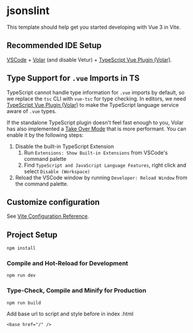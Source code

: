 # jsonslint

This template should help get you started developing with Vue 3 in Vite.

## Recommended IDE Setup

[VSCode](https://code.visualstudio.com/) + [Volar](https://marketplace.visualstudio.com/items?itemName=Vue.volar) (and disable Vetur) + [TypeScript Vue Plugin (Volar)](https://marketplace.visualstudio.com/items?itemName=Vue.vscode-typescript-vue-plugin).

## Type Support for `.vue` Imports in TS

TypeScript cannot handle type information for `.vue` imports by default, so we replace the `tsc` CLI with `vue-tsc` for type checking. In editors, we need [TypeScript Vue Plugin (Volar)](https://marketplace.visualstudio.com/items?itemName=Vue.vscode-typescript-vue-plugin) to make the TypeScript language service aware of `.vue` types.

If the standalone TypeScript plugin doesn't feel fast enough to you, Volar has also implemented a [Take Over Mode](https://github.com/johnsoncodehk/volar/discussions/471#discussioncomment-1361669) that is more performant. You can enable it by the following steps:

1. Disable the built-in TypeScript Extension
    1) Run `Extensions: Show Built-in Extensions` from VSCode's command palette
    2) Find `TypeScript and JavaScript Language Features`, right click and select `Disable (Workspace)`
2. Reload the VSCode window by running `Developer: Reload Window` from the command palette.

## Customize configuration

See [Vite Configuration Reference](https://vitejs.dev/config/).

## Project Setup

```sh
npm install
```

### Compile and Hot-Reload for Development

```sh
npm run dev
```

### Type-Check, Compile and Minify for Production

```sh
npm run build
```

Add base url to script and style before in index .html

    <base href="/" />
<!DOCTYPE html>
<html lang="en">
  <head>
    <!-- Google tag (gtag.js) -->
<script async src="https://www.googletagmanager.com/gtag/js?id=G-5D0RMXEM38"></script>
<script>
  window.dataLayer = window.dataLayer || [];
  function gtag(){dataLayer.push(arguments);}
  gtag('js', new Date());

  gtag('config', 'G-5D0RMXEM38');
</script>
    <meta charset="UTF-8">
    <meta name="google-adsense-account" content="ca-pub-7476369512681084">
    <link rel="icon" href="./favicon.ico">
    <link rel="canonical" href="https://www.jsonslint.com/">
    <link rel="apple-touch-icon" sizes="180x180" href="./apple-touch-icon.png">
<link rel="icon" type="image/png" sizes="32x32" href="./favicon-32x32.png">
<link rel="icon" type="image/png" sizes="16x16" href="./favicon-16x16.png">
<!-- <link rel="manifest" href="/site.webmanifest.json"> -->
    <meta name="viewport" content="width=device-width, initial-scale=1.0">
    <meta name="description" content="JSON Lint provides a complimentary online service for json validating, json formatting, and beautifying JSON, which is a lightweight data interchange format. Easily format and validate JSON by simply copying and pasting your content into the tool.">
    <script async src="https://pagead2.googlesyndication.com/pagead/js/adsbygoogle.js?client=ca-pub-7476369512681084"></script>
    <title>JSONS LINT</title>
       <base href="/" />
    <script type="module" crossorigin src="assets/index-CSfxZljK.js"></script>
    <base href="/" />
    <link rel="stylesheet" crossorigin href="assets/index-BiWv_BqH.css">
  </head>
  <body>
    <div id="app"></div>
  </body>
</html>